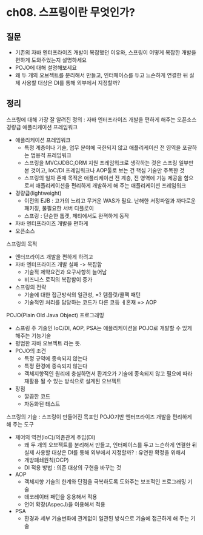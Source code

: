 # ch08. 스프링이란 무엇인가?
## 질문
- 기존의 자바 엔터프라이즈 개발이 복잡했던 이유와, 스프링이 어떻게 복잡한 개발을 편하게 도와주었는지 설명하세요
- POJO에 대해 설명해보세요
- 왜 두 개의 오브젝트를 분리해서 만들고, 인터페이스를 두고 느슨하게 연결한 뒤 실제 사용할 대상은 DI를 통해 외부에서 지정할까?

## 정리
스프링에 대해 가장 잘 알려진 정의 : 자바 엔터프라이즈 개발을 편하게 해주는 오픈소스 경량급 애플리케이션 프레임워크
- 애플리케이션 프레임워크
  - 특정 계층이나 기술, 업무 분야에 국한되지 않고 애플리케이션 전 영역을 포괄하는 범용적 프레임워크
  - 스프링을 MVC/JDBC,ORM 지원 프레임워크로 생각하는 것은 스프링 일부만 본 것이고, IoC/DI 프레임워크나 AOP툴로 보는 건 핵심 기술만 주목한 것
  - 스프링의 일차 존재 목적은 애플리케이션 전 계층, 전 영역에 기능 제공을 함으로서 애플리케이션을 편리하게 개발하게 해 주는 애플리케이션 프레임워크
- 경량급(lightweight)
  - 이전의 EJB : 고가의 느리고 무거운 WAS가 필요. 난해한 서정파일과 까다로운 패키징, 불필요한 서버 디플로이
  - 스프링 : 단순한 톰캣, 제티에서도 완젹하게 동작
- 자바 엔터프라이즈 개발을 편하게
- 오픈소스

스프링의 목적
- 엔터프라이즈 개발을 편하게 하려고
- 자바 엔터프라이즈 개발 실패 -> 복잡함
  - 기술적 제약요건과 요구사항히 늘어남
  - 비즈니스 로직의 복잡함이 증가
- 스프링의 전략
  - 기술에 대한 접근방식의 일관성, =? 템플릿/콜팩 패턴
  - 기술적인 처리를 담당하는 코드가 다른 코등 ㅔ혼재 => AOP

POJO(Plain Old Java Object) 프로그래밍
- 스프링 주 기술인 IoC/DI, AOP, PSA는 애플리케이션을 POJO로 개발할 수 있게 해주는 기능기술
- 평범한 자바 오브젝트 라는 뜻.
- POJO의 조건
  - 특정 규약에 종속되지 않는다
  - 특정 환경에 종속되지 않는다
  - 객체지향적인 원리에 충실하면서 환겨오가 기술에 종속되지 않고 필요에 따라 재활용 될 수 있는 방식으로 설계된 오브젝트
- 장점
  - 깔끔한 코드
  - 자동화된 테스트

스프링의 기술 : 스프링이 만들어진 목표인 POJO기반 엔터프라이즈 개발을 편리하게 해 주는 도구
- 제어의 역전(IoC)/의존관계 주입(DI)
  - 왜 두 개의 오브젝트를 분리해서 만들고, 인터페이스를 두고 느슨하게 연결한 뒤 실제 사용할 대상은 DI를 통해 외부에서 지정할까? : 유연한 확정을 위해서
  - 개방폐쇄원칙(OCP)
  - DI 적용 방법 : 의존 대상의 구현을 바꾸는 것
- AOP
  - 객체지향 기술의 한계와 단점을 극복하도록 도와주는 보조적인 프로그래밍 기술
  - 데코레이터 패턴을 응용해서 적용
  - 언어 확장(AspecJ)을 이용해서 적용
- PSA
  - 환경과 세부 기술변화에 관계없이 일관된 방식으로 기술에 접근하게 해 주는 기술
